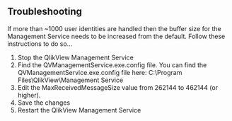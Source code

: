 Troubleshooting
---------------
If more than ~1000 user identities are handled then the buffer size for the Management Service needs to be increased from the default. Follow these instructions to do so...

1. Stop the QlikView Management Service 
2. Find the QVManagementService.exe.config file. 
You can find the QVManagementService.exe.config file here:  C:\Program Files\QlikView\Management Service 
3. Edit the MaxReceivedMessageSize value from 262144 to 462144 (or higher). 
4. Save the changes 
5. Restart the QlikView Management Service
